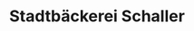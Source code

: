 ---
title: "Stadtbäckerei Schaller"
url: /weiden-i-d-opf/stadtbaeckerei-schaller/
shop: Bäckerei
---